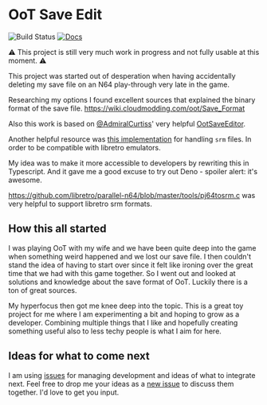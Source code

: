 # OoT Save Edit

![Build Status](https://github.com/calmez/oot-save-edit/actions/workflows/main.yml/badge.svg)
[![Docs](https://github.com/calmez/oot-save-edit/actions/workflows/pages/pages-build-deployment/badge.svg?branch=gh-pages)](https://calmez.github.io/oot-save-edit)

⚠️ This project is still very much work in progress and not fully usable at this
moment. ⚠️

This project was started out of desperation when having accidentally deleting my
save file on an N64 play-through very late in the game.

Researching my options I found excellent sources that explained the binary
format of the save file. <https://wiki.cloudmodding.com/oot/Save_Format>

Also this work is based on [@AdmiralCurtiss](https://github.com/AdmiralCurtiss)'
very helpful [OotSaveEditor](https://github.com/AdmiralCurtiss/OoTSaveEditor).

Another helpful resource was
[this implementation](https://github.com/libretro/parallel-n64/blob/master/tools/pj64tosrm.c)
for handling `srm` files. In order to be compatible with libretro emulators.

My idea was to make it more accessible to developers by rewriting this in
Typescript. And it gave me a good excuse to try out Deno - spoiler alert: it's
awesome.

<https://github.com/libretro/parallel-n64/blob/master/tools/pj64tosrm.c> was
very helpful to support libretro srm formats.

## How this all started

I was playing OoT with my wife and we have been quite deep into the game when
something weird happened and we lost our save file. I then couldn't stand the
idea of having to start over since it felt like ironing over the great time that
we had with this game together. So I went out and looked at solutions and
knowledge about the save format of OoT. Luckily there is a ton of great sources.

My hyperfocus then got me knee deep into the topic. This is a great toy project
for me where I am experimenting a bit and hoping to grow as a developer.
Combining multiple things that I like and hopefully creating something useful
also to less techy people is what I aim for here.

## Ideas for what to come next

I am using [issues](https://github.com/calmez/oot-save-edit/issues) for managing
development and ideas of what to integrate next. Feel free to drop me your ideas
as a [new issue](https://github.com/calmez/oot-save-edit/issues/new) to discuss
them together. I'd love to get you input.
